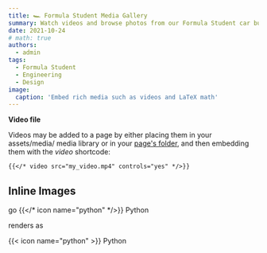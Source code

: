 ```yaml
---
title: 🏎️ Formula Student Media Gallery
summary: Watch videos and browse photos from our Formula Student car build and testing.
date: 2021-10-24
# math: true
authors:
  - admin
tags:
  - Formula Student
  - Engineering
  - Design
image:
  caption: 'Embed rich media such as videos and LaTeX math'
---
```


<!-- [Hugo Blox Builder](https://hugoblox.com) is designed to give technical content creators a seamless experience. You can focus on the content and the Hugo Blox Builder which this template is built upon handles the rest.

**Embed videos, podcasts, code, LaTeX math, and even test students!**

On this page, you'll find some examples of the types of technical content that can be rendered with Hugo Blox. -->



**Video file**

Videos may be added to a page by either placing them in your assets/media/ media library or in your [page's folder](https://gohugo.io/content-management/page-bundles/), and then embedding them with the _video_ shortcode:

    {{</* video src="my_video.mp4" controls="yes" */>}}




## Inline Images

go
{{</* icon name="python" */>}} Python


renders as

{{< icon name="python" >}} Python

<!-- ## Did you find this page helpful? Consider sharing it 🙌

Instead of this i want to show videos, pictures from my formula student project  -->